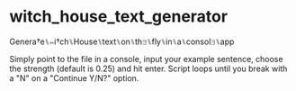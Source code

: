 # witch_house_text_generator
Genera†e⑊⋈i†ch⑊House⑊text⑊on⑊th∃⑊fly⑊in⑊a⑊consol∃⑊app

Simply point to the file in a console, input your example sentence, choose the strength (default is 0.25) and hit enter.
Script loops until you break with a "N" on a "Continue Y/N?" option.
